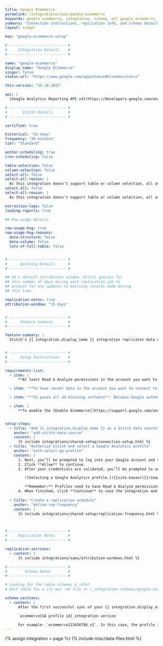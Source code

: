 ```yaml
---
title: Google ECommerce
permalink: /integrations/saas/google-ecommerce
keywords: google ecommerce, integration, schema, etl google ecommerce, google ecommerce etl, google ecommerce schema
summary: "Connection instructions, replication info, and schema details for Stitch's Google ECommerce integration."
layout: singer

key: "google-ecommerce-setup"

# -------------------------- #
#     Integration Details    #
# -------------------------- #

name: "google-ecommerce"
display_name: "Google ECommerce"
singer: false
status-url: "https://www.google.com/appsstatus#hl=en&v=status"

this-version: "15-10-2015"

api: |
  [Google Analytics Reporting API v4](https://developers.google.com/analytics/devguides/reporting/core/v4/){:target="new"}

# -------------------------- #
#       Stitch Details       #
# -------------------------- #

certified: true

historical: "15 days"
frequency: "30 minutes"
tier: "Standard"

anchor-scheduling: true
cron-scheduling: false

table-selection: false
column-selection: false
select-all: false
select-all-reason: |
  As this integration doesn't support table or column selection, all available tables and columns are automatically replicated.
select-all: false
select-all-reason: |
  As this integration doesn't support table or column selection, all available tables and columns are automatically replicated.

extraction-logs: false
loading-reports: true

## Row usage details

row-usage-hog: true
row-usage-hog-reasons:
  data-structure: false
  data-volume: false
  lots-of-full-table: false


# -------------------------- #
#      Querying Details      #
# -------------------------- #

## GA's default attribution window. Stitch queries for
## this number of days during each replication job to
## account for any updates to existing records made during 
## this time.

replication-notes: true
attribution-window: "15 days"


# -------------------------- #
#      Feature Summary       #
# -------------------------- #

feature-summary: |
  Stitch's {{ integration.display_name }} integration replicates data using the {{ integration.api | flatify | strip }}. Refer to the [Schema](#schema) section for a list of objects available for replication.


# -------------------------- #
#      Setup Instructions    #
# -------------------------- #

requirements-list:
  - item: |
      **At least Read & Analyze permissions in the account you want to connect to Stitch**. [See Google's documentation for more info](https://support.google.com/analytics/answer/2884495?hl=en){:target="new"}.

  - item: "**To have recent data in the account you want to connect to Stitch.** Verify that there is data from the past 30 days in the account before continuing."

  - item: "**To pause all ad-blocking software**. Because Google authentication uses pop ups, you may encounter issues if ad blockers aren't disabled during the setup."

  - item: |
      **To enable the [Enable ECommerce](https://support.google.com/analytics/answer/1009612?hl=en){:target="new"} setting in your Google Analytics account.** If you have ECommerce data in your account, this setting is already enabled and you can move on.


setup-steps:
  - title: "Add {{ integration.display_name }} as a Stitch data source"
    anchor: "add-stitch-data-source"
    content: |
      {% include integrations/shared-setup/connection-setup.html %}
  - title: "Authorize Stitch and select a Google Analytics profile"
    anchor: "auth-select-ga-profile"
    content: |
      1. Next, you’ll be prompted to log into your Google account and to approve Stitch’s access to your {{ integration.display_name }} data. **Note that we will only ever read your data.**
      2. Click **Allow** to continue.
      3. After your credentials are validated, you’ll be prompted to select the Google Analytics profile you want to connect to Stitch:

         ![Selecting a Google Analytics profile.]({{site.baseurl}}/images/integrations/ga-select-profiles.png)

         **Remember:** Profiles need to have Read & Analyze permissions to be detected by Stitch. If you don’t see the profile you want in this list, we recommend that you double-check the permission settings.
      4. When finished, click **Continue** to save the integration and complete the setup.
  
  - title: "Create a replication schedule"
    anchor: "define-rep-frequency"
    content: |
      {% include integrations/shared-setup/replication-frequency.html %}



# -------------------------- #
#     Replication Notes      #
# -------------------------- #

replication-sections:
  - content: |
      {% include integrations/saas/attribution-windows.html %}

# -------------------------- #
#        Schema Notes        #
# -------------------------- #

# Looking for the table schemas & info?
# Each table has a its own .md file in /_integration-schemas/google-ecommerce

schema-sections:
  - content: |
      After the first successful sync of your {{ integration.display_name }} data, you'll see a single table in your data warehouse. The table follows this naming convention:

      `ecommerce[GA profile id]_integration version`

      For example: `ecommerce123456789_v2`. In this case, the profile ID is `123456789` and the version of the ECommerce integration is `2`.
---
```

{% assign integration = page %}
{% include misc/data-files.html %}